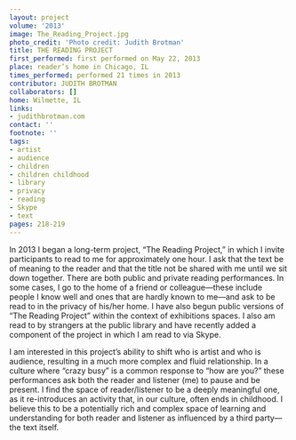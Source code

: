 ```yaml
---
layout: project
volume: '2013'
image: The_Reading_Project.jpg
photo_credit: 'Photo credit: Judith Brotman'
title: THE READING PROJECT
first_performed: first performed on May 22, 2013
place: reader’s home in Chicago, IL
times_performed: performed 21 times in 2013
contributor: JUDITH BROTMAN
collaborators: []
home: Wilmette, IL
links:
- judithbrotman.com
contact: ''
footnote: ''
tags:
- artist
- audience
- children
- children childhood
- library
- privacy
- reading
- Skype
- text
pages: 218-219
---
```


In 2013 I began a long-term project, “The Reading Project,” in which I invite participants to read to me for approximately one hour. I ask that the text be of meaning to the reader and that the title not be shared with me until we sit down together. There are both public and private reading performances. In some cases, I go to the home of a friend or colleague—these include people I know well and ones that are hardly known to me—and ask to be read to in the privacy of his/her home. I have also begun public versions of “The Reading Project” within the context of exhibitions spaces. I also am read to by strangers at the public library and have recently added a component of the project in which I am read to via Skype.

I am interested in this project’s ability to shift who is artist and who is audience, resulting in a much more complex and fluid relationship. In a culture where “crazy busy” is a common response to “how are you?” these performances ask both the reader and listener (me) to pause and be present. I find the space of reader/listener to be a deeply meaningful one, as it re-introduces an activity that, in our culture, often ends in childhood. I believe this to be a potentially rich and complex space of learning and understanding for both reader and listener as influenced by a third party—the text itself.
